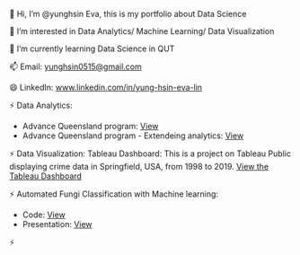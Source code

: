👋 Hi, I’m @yunghsin Eva, this is my portfolio about Data Science

👀 I’m interested in Data Analytics/ Machine Learning/ Data Visualization

🌱 I’m currently learning Data Science in QUT

📫 Email: yunghsin0515@gmail.com

😄 LinkedIn: www.linkedin.com/in/yung-hsin-eva-lin

⚡ Data Analytics:
- Advance Queensland program:
   [View](https://github.com/yunghsineva/Data-Science/blob/main/Data%20Analytics%20-%20Advance%20Queensland%20program.ipynb)
- Advance Queensland program - Extendeing analytics:
  [View](https://github.com/yunghsineva/Data-Science/blob/main/Extending%20Analytics%20-%20Advance%20Queensland%20program.ipynb)
  
⚡ Data Visualization: Tableau Dashboard:
  This is a project on Tableau Public displaying crime data in Springfield, USA, from 1998 to 2019.  [View the Tableau Dashboard](https://public.tableau.com/app/profile/yung.hsin.lin/viz/CrimesinUSASpringfieldfrom1998to2019/Final#1)

⚡ Automated Fungi Classification with Machine learning:
- Code: [View](https://github.com/yunghsineva/Data-Science/blob/c4a059dcb8d1cc9f6766cd85936b085d62f3007a/Automated%20Fungi%20Classification%20(DINOv2%20%2B%20DNN).ipynb)
- Presentation: [View](https://github.com/yunghsineva/Data-Science/blob/ff5b6f9520111c3a217e62a0f6cdba4d714654e5/Fungi%20classification.pdf)

⚡  
<!---
yunghsin/eva is a ✨ special ✨ repository because its `README.md` (this file) appears on your GitHub profile.
You can click the Preview link to take a look at your changes.
--->
